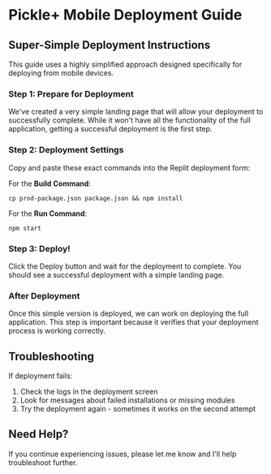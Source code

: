 # Pickle+ Mobile Deployment Guide

## Super-Simple Deployment Instructions

This guide uses a highly simplified approach designed specifically for deploying from mobile devices.

### Step 1: Prepare for Deployment

We've created a very simple landing page that will allow your deployment to successfully complete. While it won't have all the functionality of the full application, getting a successful deployment is the first step.

### Step 2: Deployment Settings

Copy and paste these exact commands into the Replit deployment form:

For the **Build Command**:
```
cp prod-package.json package.json && npm install
```

For the **Run Command**:
```
npm start
```

### Step 3: Deploy!

Click the Deploy button and wait for the deployment to complete. You should see a successful deployment with a simple landing page.

### After Deployment

Once this simple version is deployed, we can work on deploying the full application. This step is important because it verifies that your deployment process is working correctly.

## Troubleshooting

If deployment fails:
1. Check the logs in the deployment screen
2. Look for messages about failed installations or missing modules
3. Try the deployment again - sometimes it works on the second attempt

## Need Help?

If you continue experiencing issues, please let me know and I'll help troubleshoot further.